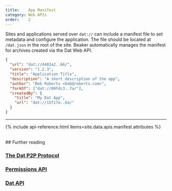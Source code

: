 ```yaml
---
title:    App Manifest
category: Web APIs
order:    2
---
```


Sites and applications served over `dat://` can include a manifest file to set metadata and configure the application.
The file should be located at `/dat.json` in the root of the site.
Beaker automatically manages the manifest for archives created via the Dat Web API.

```json
{
  "url": "dat://4483a2..66/",
  "version": "1.2.3",
  "title": "Application Title",
  "description": "A short description of the app",
  "author": "Bob Roberts <bob@roberts.com>",
  "forkOf": ["dat://00fdc3..7a/"],
  "createdBy": {
    "title": "My Dat App",
    "url": "dat://15f17e..6a/"
  }
}
```

<hr class="nomargin">

{% include api-reference.html items=site.data.apis.manifest.attributes %}

<br>
## Further reading

### [The Dat P2P Protocol](/docs/dat/intro.html)
### [Permissions API](/docs/apis/permissions.html)
### [Dat API](/docs/apis/dat.html)